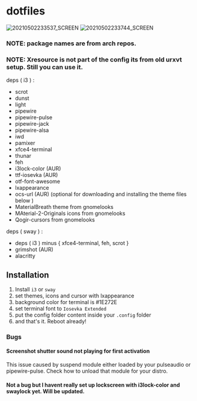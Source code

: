 # dotfiles
![20210502233537_SCREEN](https://user-images.githubusercontent.com/50569653/116823048-ca78db80-ab9f-11eb-933b-414d51ae602f.png)
![20210502233744_SCREEN](https://user-images.githubusercontent.com/50569653/116823049-cbaa0880-ab9f-11eb-8ffe-fe552be69fad.png)

### NOTE: package names are from arch repos.
### NOTE: Xresource is not part of the config its from old urxvt setup. Still you can use it.

deps ( i3 ) :
  - scrot
  - dunst
  - light
  - pipewire
  - pipewire-pulse
  - pipewire-jack
  - pipewire-alsa
  - iwd
  - pamixer
  - xfce4-terminal
  - thunar
  - feh
  - i3lock-color (AUR)
  - ttf-iosevka (AUR)
  - otf-font-awesome
  - lxappearance
  - ocs-url (AUR) (optional for downloading and installing the theme files below )
  - MaterialBreath theme from gnomelooks
  - MAterial-2-Originals icons from gnomelooks
  - Qogir-cursors from gnomelooks

deps ( sway  ) :
  - deps ( i3 ) minus { xfce4-terminal, feh, scrot }
  - grimshot (AUR)
  - alacritty


## Installation
  1. Install `i3` or `sway`
  2. set themes, icons and cursor with lxappearance
  3. background color for terminal is #1E272E
  4. set terminal font to `Iosevka Extended`
  5. put the config folder content inside your `.config` folder
  6. and that's it. Reboot already!

### Bugs
#### Screenshot shutter sound not playing for first activation
  This issue caused by suspend module either loaded by your pulseaudio or pipewire-pulse. Check how to unload that module for your distro.

#### Not a bug but I havent really set up lockscreen with i3lock-color and swaylock yet. Will be updated.
